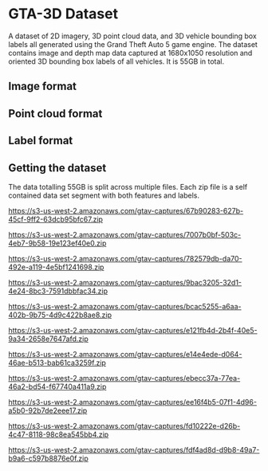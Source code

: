 # GTA-3D Dataset
A dataset of 2D imagery, 3D point cloud data, and 3D vehicle bounding box labels all generated using the Grand Theft Auto 5 game engine. The dataset contains image and depth map data captured at 1680x1050 resolution and oriented 3D bounding box labels of all vehicles. It is 55GB in total.

## Image format

## Point cloud format

## Label format

## Getting the dataset
  
The data totalling 55GB is split across multiple files. Each zip file is a self contained data set segment with both features and labels.

https://s3-us-west-2.amazonaws.com/gtav-captures/67b90283-627b-45cf-9ff2-63dcb95bfc67.zip

https://s3-us-west-2.amazonaws.com/gtav-captures/7007b0bf-503c-4eb7-9b58-19e123ef40e0.zip

https://s3-us-west-2.amazonaws.com/gtav-captures/782579db-da70-492e-a119-4e5bf1241698.zip

https://s3-us-west-2.amazonaws.com/gtav-captures/9bac3205-32d1-4e24-8bc3-7591dbbfac34.zip

https://s3-us-west-2.amazonaws.com/gtav-captures/bcac5255-a6aa-402b-9b75-4d9c422b8ae8.zip

https://s3-us-west-2.amazonaws.com/gtav-captures/e121fb4d-2b4f-40e5-9a34-2658e7647afd.zip

https://s3-us-west-2.amazonaws.com/gtav-captures/e14e4ede-d064-46ae-b513-bab61ca3259f.zip

https://s3-us-west-2.amazonaws.com/gtav-captures/ebecc37a-77ea-46a2-bd54-f67740a411a9.zip

https://s3-us-west-2.amazonaws.com/gtav-captures/ee16f4b5-07f1-4d96-a5b0-92b7de2eee17.zip

https://s3-us-west-2.amazonaws.com/gtav-captures/fd10222e-d26b-4c47-8118-98c8ea545bb4.zip

https://s3-us-west-2.amazonaws.com/gtav-captures/fdf4ad8d-d9b8-49a7-b9a6-c597b8876e0f.zip
